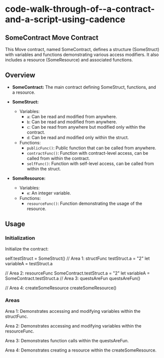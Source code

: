 # code-walk-through-of--a-contract-and-a-script-using-cadence
## SomeContract Move Contract

This Move contract, named SomeContract, defines a structure (SomeStruct) with variables and functions demonstrating various access modifiers. It also includes a resource (SomeResource) and associated functions.

## Overview

- **SomeContract:** The main contract defining SomeStruct, functions, and a resource.
- **SomeStruct:**
  - Variables:
    - `a`: Can be read and modified from anywhere.
    - `b`: Can be read and modified from anywhere.
    - `c`: Can be read from anywhere but modified only within the contract.
    - `d`: Can be read and modified only within the struct.
  - Functions:
    - `publicFunc()`: Public function that can be called from anywhere.
    - `contractFunc()`: Function with contract-level access, can be called from within the contract.
    - `selfFunc()`: Function with self-level access, can be called from within the struct.

- **SomeResource:**
  - Variables:
    - `e`: An integer variable.
  - Functions:
    - `resourceFunc()`: Function demonstrating the usage of the resource.

## Usage

### Initialization

Initialize the contract:

self.testStruct = SomeStruct()
// Area 1: structFunc
testStruct.a = "2"
let variableA = testStruct.a

// Area 2: resourceFunc
SomeContract.testStruct.a = "2"
let variableA = SomeContract.testStruct.a
// Area 3: questsAreFun
questsAreFun()

// Area 4: createSomeResource
createSomeResource()
### Areas
Area 1: Demonstrates accessing and modifying variables within the structFunc.

Area 2: Demonstrates accessing and modifying variables within the resourceFunc.

Area 3: Demonstrates function calls within the questsAreFun.

Area 4: Demonstrates creating a resource within the createSomeResource.
